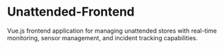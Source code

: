 # Unattended-Frontend
Vue.js frontend application for managing unattended stores with real-time monitoring, sensor management, and incident tracking capabilities.
